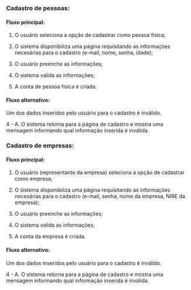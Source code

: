 ### Cadastro de pessoas:
#### Fluxo principal:
1. O usuário seleciona a opção de cadastrar como pessoa física;

2. O sistema disponibiliza uma página requisitando as informações necesárias para o cadastro (e-mail, nome, senha, idade);

3. O usuário preenche as informações;

4. O sistema valida as informações;

5. A conta de pessoa física é criada.
#### Fluxo alternativo:
Um dos dados inseridos pelo usuário para o cadastro é inválido.

4 - A. O sistema retorna para a página de cadastro e mostra uma mensagem informando qual informação inserida é inválida.

### Cadastro de empresas:
#### Fluxo principal:
1. O usuário (representante da empresa) seleciona a opção de cadastrar como empresa;

3. O sistema disponibiliza uma página requisitando as informações necesárias para o cadastro (e-mail, senha, nome da empresa, NIRE da empresa);

4. O usuário preenche as informações;

5. O sistema valida as informações;

6. A conta da empresa é criada.
#### Fluxo alternativo:
Um dos dados inseridos pelo usuário para o cadastro é inválido.

4 - A. O sistema retorna para a página de cadastro e mostra uma mensagem informando qual informação inserida é inválida.
